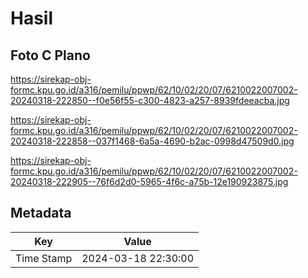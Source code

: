 # Hasil

## Foto C Plano

https://sirekap-obj-formc.kpu.go.id/a316/pemilu/ppwp/62/10/02/20/07/6210022007002-20240318-222850--f0e56f55-c300-4823-a257-8939fdeeacba.jpg

https://sirekap-obj-formc.kpu.go.id/a316/pemilu/ppwp/62/10/02/20/07/6210022007002-20240318-222858--037f1468-6a5a-4690-b2ac-0998d47509d0.jpg

https://sirekap-obj-formc.kpu.go.id/a316/pemilu/ppwp/62/10/02/20/07/6210022007002-20240318-222905--76f6d2d0-5965-4f6c-a75b-12e190923875.jpg


## Metadata

| Key        | Value               |
| ---------- | ------------------- |
| Time Stamp | 2024-03-18 22:30:00 |



